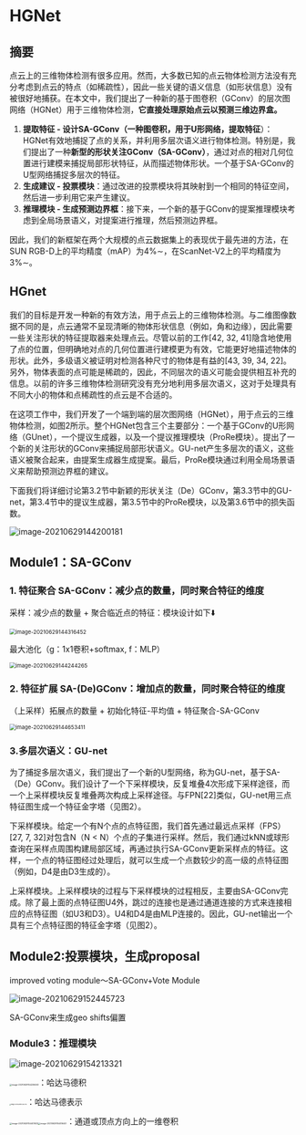 # HGNet

## 摘要

点云上的三维物体检测有很多应用。然而，大多数已知的点云物体检测方法没有充分考虑到点云的特点（如稀疏性），因此一些关键的语义信息（如形状信息）没有被很好地捕获。在本文中，我们提出了一种新的基于图卷积（GConv）的层次图网络（HGNet）用于三维物体检测，**它直接处理原始点云以预测三维边界盒。**

1. **提取特征 - 设计SA-GConv（一种图卷积，用于U形网络，提取特征**）：HGNet有效地捕捉了点的关系，并利用多层次语义进行物体检测。特别是，我们提出了一种**新型的形状关注GConv（SA-GConv）**，通过对点的相对几何位置进行建模来捕捉局部形状特征，从而描述物体形状。一个基于SA-GConv的U型网络捕捉多层次的特征。
2. **生成建议 - 投票模块**：通过改进的投票模块将其映射到一个相同的特征空间，然后进一步利用它来产生建议。
3. **推理模块 - 生成预测边界框**：接下来，一个新的基于GConv的提案推理模块考虑到全局场景语义，对提案进行推理，然后预测边界框。

因此，我们的新框架在两个大规模的点云数据集上的表现优于最先进的方法，在SUN RGB-D上的平均精度（mAP）为4%∼，在ScanNet-V2上的平均精度为3%∼。

## HGnet

我们的目标是开发一种新的有效方法，用于点云上的三维物体检测。与二维图像数据不同的是，点云通常不呈现清晰的物体形状信息（例如，角和边缘），因此需要一些关注形状的特征提取器来处理点云。尽管以前的工作[42, 32, 41]隐含地使用了点的位置，但明确地对点的几何位置进行建模更为有效，它能更好地描述物体的形状。此外，多级语义被证明对检测各种尺寸的物体是有益的[43, 39, 34, 22]。另外，物体表面的点可能是稀疏的，因此，不同层次的语义可能会提供相互补充的信息。以前的许多三维物体检测研究没有充分地利用多层次语义，这对于处理具有不同大小的物体和点稀疏性的点云是不合适的。

在这项工作中，我们开发了一个端到端的层次图网络（HGNet），用于点云的三维物体检测，如图2所示。整个HGNet包含三个主要部分：一个基于GConv的U形网络（GUnet），一个提议生成器，以及一个提议推理模块（ProRe模块）。提出了一个新的关注形状的GConv来捕捉局部形状语义。GU-net产生多层次的语义，这些语义被聚合起来，由提案生成器生成提案。最后，ProRe模块通过利用全局场景语义来帮助预测边界框的建议。

下面我们将详细讨论第3.2节中新颖的形状关注（De）GConv，第3.3节中的GU-net，第3.4节中的提议生成器，第3.5节中的ProRe模块，以及第3.6节中的损失函数。

![image-20210629144200181](https://oj84-1259326782.cos.ap-chengdu.myqcloud.com/uPic/2021/06_29_image-20210629144200181.png)

## Module1：SA-GConv

### 1. 特征聚合 SA-GConv：减少点的数量，同时聚合特征的维度

采样：减少点的数量 + 聚合临近点的特征：模块设计如下⬇️

<img src="https://oj84-1259326782.cos.ap-chengdu.myqcloud.com/uPic/2021/06_29_06_29_image-20210629144316452.png" alt="image-20210629144316452" style="zoom: 67%;" />

最大池化（g：1x1卷积+softmax, f：MLP）

<img src="https://oj84-1259326782.cos.ap-chengdu.myqcloud.com/uPic/2021/06_29_06_29_image-20210629144244265.png" alt="image-20210629144244265" style="zoom:67%;" />

### 2. 特征扩展 SA-(De)GConv：增加点的数量，同时聚合特征的维度

（上采样）拓展点的数量 + 初始化特征-平均值 + 特征聚合-SA-GConv

<img src="https://oj84-1259326782.cos.ap-chengdu.myqcloud.com/uPic/2021/06_29_image-20210629144653411.png" alt="image-20210629144653411" style="zoom: 67%;" />

### 3.多层次语义：GU-net

为了捕捉多层次语义，我们提出了一个新的U型网络，称为GU-net，基于SA-（De）GConv。我们设计了一个下采样模块，反复堆叠4次形成下采样途径，而一个上采样模块反复堆叠两次构成上采样途径。与FPN[22]类似，GU-net用三点特征图生成一个特征金字塔（见图2）。

下采样模块。给定一个有N个点的点特征图，我们首先通过最远点采样（FPS）[27, 7, 32]对包含N（N < N）个点的子集进行采样。然后，我们通过kNN或球形查询在采样点周围构建局部区域，再通过执行SA-GConv更新采样点的特征。这样，一个点的特征图经过处理后，就可以生成一个点数较少的高一级的点特征图（例如，D4是由D3生成的）。

上采样模块。上采样模块的过程与下采样模块的过程相反，主要由SA-GConv完成。除了最上面的点特征图U4外，跳过的连接也是通过通道连接的方式来连接相应的点特征图（如U3和D3）。U4和D4是由MLP连接的。因此，GU-net输出一个具有三个点特征图的特征金字塔（见图2）。

## Module2:投票模块，生成proposal

improved voting module～SA-GConv+Vote Module

![image-20210629152445723](https://oj84-1259326782.cos.ap-chengdu.myqcloud.com/uPic/2021/06_29_06_29_image-20210629152445723.png)

SA-GConv来生成geo shifts偏置

### Module3：推理模块

![image-20210629154213321](https://oj84-1259326782.cos.ap-chengdu.myqcloud.com/uPic/2021/06_29_06_29_image-20210629154213321.png)

<img src="https://oj84-1259326782.cos.ap-chengdu.myqcloud.com/uPic/2021/06_29_image-20210629154236463.png" alt="image-20210629154236463" style="zoom:25%;" />：哈达马德积

<img src="https://oj84-1259326782.cos.ap-chengdu.myqcloud.com/uPic/2021/06_29_image-20210629154323776.png" alt="image-20210629154323776" style="zoom:15%;" />：哈达马德表示

<img src="https://oj84-1259326782.cos.ap-chengdu.myqcloud.com/uPic/2021/06_29_image-20210629154401632.png" alt="image-20210629154401632" style="zoom:25%;" /><img src="https://oj84-1259326782.cos.ap-chengdu.myqcloud.com/uPic/2021/06_29_image-20210629154416447.png" alt="image-20210629154416447" style="zoom:25%;" />：通道或顶点方向上的一维卷积